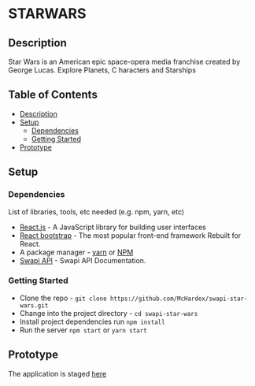 # STARWARS


## Description
Star Wars is an American epic space-opera media franchise created by George Lucas. Explore Planets, C
haracters and Starships

## Table of Contents

- [Description](#description)
- [Setup](#setup)
  - [Dependencies](#dependencies)
  - [Getting Started](#getting-started)
- [Prototype](#prototype)


## Setup

### Dependencies

List of libraries, tools, etc needed (e.g. npm, yarn, etc)

- [React.js](https://reactjs.org/) - A JavaScript library for building user interfaces
- [React bootstrap](https://react-bootstrap.github.io//) - The most popular front-end framework Rebuilt for React.
- A package manager - [yarn](https://yarnpkg.com/lang/en/) or [NPM](https://www.npmjs.com/)
- [Swapi API](https://swapi.co/) - Swapi API Documentation.

### Getting Started

- Clone the repo - `git clone https://github.com/McHardex/swapi-star-wars.git`
- Change into the project directory - `cd swapi-star-wars`
- Install project dependencies run `npm install`
- Run the server `npm start` or `yarn start`

## Prototype

The application is staged [here](https://crypro-order-book.netlify.com/)
